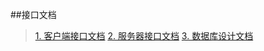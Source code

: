 ##接口文档 
>[1. 客户端接口文档](https://www.evernote.com/shard/s671/sh/b0a221cd-a137-496d-a71f-d8ac855d1814/2c8cdf7684c6b44269d8eeb74d433a2d)
>[2. 服务器接口文档](https://www.evernote.com/shard/s671/sh/b0a221cd-a137-496d-a71f-d8ac855d1814/2c8cdf7684c6b44269d8eeb74d433a2d)
>[3. 数据库设计文档](https://www.evernote.com/shard/s671/sh/b0a221cd-a137-496d-a71f-d8ac855d1814/2c8cdf7684c6b44269d8eeb74d433a2d)
